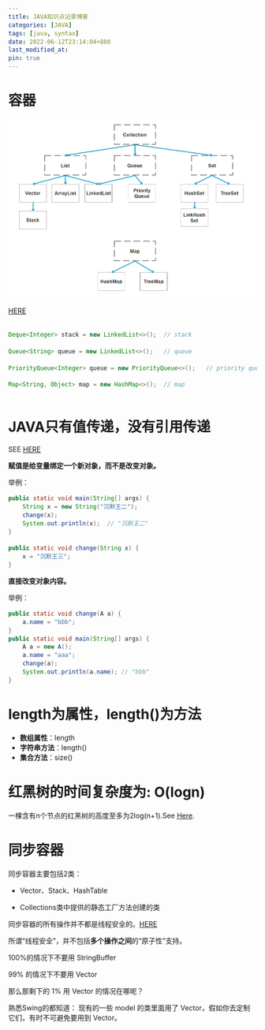 ```yaml
---
title: JAVA知识点记录博客
categories: [JAVA]
tags: [java, syntax]
date: 2022-06-12T23:14:04+800
last_modified_at: 
pin: true
---
```


# 容器

![](/images/posts/2022-06-19-22-51-30.png)

[HERE](https://zhuanlan.zhihu.com/p/29421226)

```java

Deque<Integer> stack = new LinkedList<>();  // stack

Queue<String> queue = new LinkedList<>();   // queue

PriorityQueue<Integer> queue = new PriorityQueue<>();   // priority queue

Map<String, Object> map = new HashMap<>();  // map



```


# JAVA只有值传递，没有引用传递

SEE [HERE](http://www.itwanger.com/java/2020/01/03/java-string-reference-pass.html)

**赋值是给变量绑定一个新对象，而不是改变对象。**

举例：

```java
public static void main(String[] args) {
    String x = new String("沉默王二");
    change(x);
    System.out.println(x);  // "沉默王二"
}

public static void change(String x) {
    x = "沉默王三";
}
```

**直接改变对象内容。**

举例：

```java
public static void change(A a) {
    a.name = "bbb";
}
public static void main(String[] args) {
    A a = new A();
    a.name = "aaa";
    change(a);
    System.out.println(a.name); // "bbb"
}
```

# length为属性，length()为方法

- **数组属性**：length
- **字符串方法**：length()
- **集合方法**：size()

# 红黑树的时间复杂度为: O(logn)

一棵含有n个节点的红黑树的高度至多为2log(n+1).See [Here](https://www.cnblogs.com/skywang12345/p/3245399.html).


# 同步容器

同步容器主要包括2类：

- Vector、Stack、HashTable

- Collections类中提供的静态工厂方法创建的类

同步容器的所有操作并不都是线程安全的。[HERE](https://blog.csdn.net/qq1169091731/article/details/83067124)

所谓“线程安全”，并不包括**多个操作之间**的“原子性”支持。

100%的情况下不要用 StringBuffer

99% 的情况下不要用 Vector

那么那剩下的 1% 用 Vector 的情况在哪呢？

熟悉Swing的都知道： 现有的一些 model 的类里面用了 Vector，假如你去定制它们，有时不可避免要用到 Vector。


